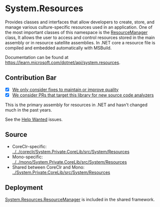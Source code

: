 # System.Resources
Provides classes and interfaces that allow developers to create, store, and manage various culture-specific resources used in an application. One of the most important classes of this namespace is the [ResourceManager](https://learn.microsoft.com/dotnet/api/system.resources.resourcemanager) class, It allows the user to access and control resources stored in the main assembly or in resource satellite assemblies. In .NET core a resource file is compiled and embedded automatically with MSBuild.

Documentation can be found at https://learn.microsoft.com/dotnet/api/system.resources.

## Contribution Bar
- [x] [We only consider fixes to maintain or improve quality](../../libraries/README.md#primary-bar)
- [x] [We consider PRs that target this library for new source code analyzers](../../libraries/README.md#secondary-bars)

This is the primary assembly for resources in .NET and hasn't changed much in the past years.

See the [Help Wanted](https://github.com/dotnet/runtime/issues?q=is%3Aissue+is%3Aopen+label%3A%22help+wanted%22+label%3Aarea-System.Resources) issues.

## Source
* CoreClr-specific: [../../coreclr/System.Private.CoreLib/src/System/Resources](../../coreclr/System.Private.CoreLib/src/System/Resources)
* Mono-specific: [../../mono/System.Private.CoreLib/src/System/Resources](../../mono/System.Private.CoreLib/src/System/Resources)
* Shared between CoreClr and Mono: [../System.Private.CoreLib/src/System/Resources](../System.Private.CoreLib/src/System/Resources)

## Deployment
[System.Resources.ResourceManager](https://www.nuget.org/packages/System.Resources.ResourceManager) is included in the shared framework.